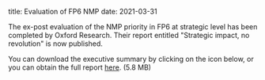 title: Evaluation of FP6 NMP
date: 2021-03-31

The ex-post evaluation of the NMP priority in FP6 at strategic level has been completed by Oxford Research. Their report entitled "Strategic impact, no revolution" is now published. 

You can download the executive summary by clicking on the icon below, or you can obtain the full report [here](http://www.oxford.no/media/6938/final%20report%20nmp%20fp6.pdf). (5.8 MB)